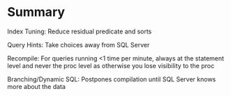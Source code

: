 # Summary

Index Tuning: Reduce residual predicate and sorts

Query Hints: Take choices away from SQL Server

Recompile: For queries running <1 time per minute, always at the statement level and never the proc level as otherwise you lose visibility to the proc

Branching/Dynamic SQL: Postpones compilation until SQL Server knows more about the data
